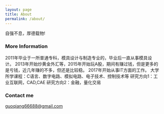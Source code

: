 ```yaml
---
layout: page
title: About
permalink: /about/
---
```


自强不息，厚德载物!

### More Information

2011年毕业于一所普通专科，模具设计与制造专业的，毕业后一直从事模具设计。
2013年开始炒黄金外汇等，2015年开始玩A股，期间有赚过钱，但是更多的是亏钱，近几年赚的不多，但还是比较稳。
2017年开始从事IT方面的工作。
大学所学课程：C语言、数字电路、模拟电路、电子技术、控制技术等
研究方向1：工业互联网，CAD,CAE
研究方向2：金融，量化交易

### Contact me

[guoqiang66688@gmail.com](mailto:email@domain.com)
